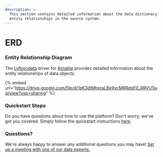```yaml
---
description: >-
  This section contains detailed information about the data dictionary, and
  entity relationships in the source system.
---
```


# ERD

### Entity Relationship Diagram

The [Lyftrondata](https://www.lyftrondata.com/) driver for [Airtable](https://www.lyftrondata.com/integration/business-analytics/airtable//) provides detailed information about the entity relationships of data objects.

{% embed url="https://drive.google.com/file/d/1eK3dIMheraLBx9ycMRRdgF0_RRVU1Iuq/view?usp=sharing" %}
### Quickstart Steps

Do you have questions about how to use the platform? Don't worry; we've got you covered. Simply follow the quickstart instructions [here](../../../../quickstart-steps.md).

### Questions? <a href="#questions" id="questions"></a>

We're always happy to answer any additional questions you may have! [Set up a meeting with one of our data experts.](https://www.lyftrondata.com/book-a-meeting/)

